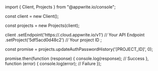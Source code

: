 import { Client, Projects } from "@appwrite.io/console";

const client = new Client();

const projects = new Projects(client);

client
    .setEndpoint('https://<REGION>.cloud.appwrite.io/v1') // Your API Endpoint
    .setProject('5df5acd0d48c2') // Your project ID
;

const promise = projects.updateAuthPasswordHistory('[PROJECT_ID]', 0);

promise.then(function (response) {
    console.log(response); // Success
}, function (error) {
    console.log(error); // Failure
});
